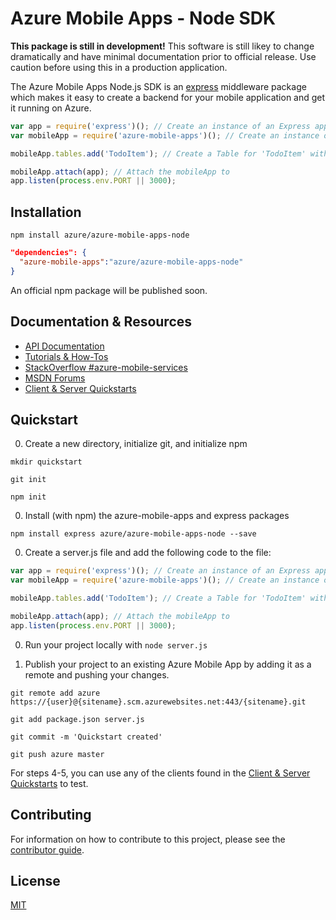# Azure Mobile Apps - Node SDK

**This package is still in development!** This software is still likey to change dramatically and have minimal documentation prior to official release. Use caution before using this in a production application.

The Azure Mobile Apps Node.js SDK is an [express](http://expressjs.com/) middleware package which makes it easy to create a backend for your mobile application and get it running on Azure.

```js
var app = require('express')(); // Create an instance of an Express app
var mobileApp = require('azure-mobile-apps')(); // Create an instance of a Mobile App with default settings

mobileApp.tables.add('TodoItem'); // Create a Table for 'TodoItem' with all default settings

mobileApp.attach(app); // Attach the mobileApp to
app.listen(process.env.PORT || 3000);
```

## Installation

`npm install azure/azure-mobile-apps-node`

```json
"dependencies": {
  "azure-mobile-apps":"azure/azure-mobile-apps-node"
}
```

An official npm package will be published soon.

## Documentation & Resources

 - [API Documentation](http://azure.github.io/azure-mobile-apps-node/)
 - [Tutorials & How-Tos](https://azure.microsoft.com/en-us/documentation/articles/app-service-mobile-value-prop-preview/)
 - [StackOverflow #azure-mobile-services](http://stackoverflow.com/questions/new/azure-mobile-services?show=all&sort=recentlyactive&pageSize=50)
 - [MSDN Forums](https://social.msdn.microsoft.com/forums/azure/en-US/home?forum=azuremobile)
 - [Client & Server Quickstarts](https://github.com/Azure/azure-mobile-services-quickstarts)

## Quickstart

0. Create a new directory, initialize git, and initialize npm

  `mkdir quickstart`

  `git init`

  `npm init`

0. Install (with npm) the azure-mobile-apps and express packages

  `npm install express azure/azure-mobile-apps-node --save`

0. Create a server.js file and add the following code to the file:

  ```js
  var app = require('express')(); // Create an instance of an Express app
  var mobileApp = require('azure-mobile-apps')(); // Create an instance of a Mobile App with default settings

  mobileApp.tables.add('TodoItem'); // Create a Table for 'TodoItem' with all default settings

  mobileApp.attach(app); // Attach the mobileApp to
  app.listen(process.env.PORT || 3000);
  ```

0. Run your project locally with `node server.js`

0. Publish your project to an existing Azure Mobile App by adding it as a remote and pushing your changes.

  `git remote add azure https://{user}@{sitename}.scm.azurewebsites.net:443/{sitename}.git`

  `git add package.json server.js`

  `git commit -m 'Quickstart created'`

  `git push azure master`

For steps 4-5, you can use any of the clients found in the [Client & Server Quickstarts](https://github.com/Azure/azure-mobile-services-quickstarts) to test.

## Contributing

For information on how to contribute to this project, please see the [contributor guide](./contributor.md).

## License

[MIT](./LICENSE)
